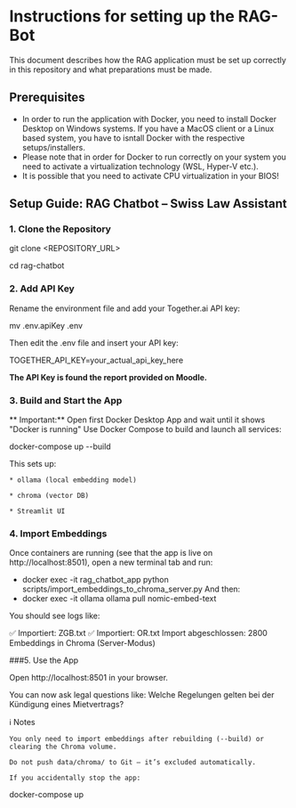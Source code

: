 # Instructions for setting up the RAG-Bot

This document describes how the RAG application must be set up correctly in this repository and what preparations must be made.

## Prerequisites
* In order to run the application with Docker, you need to install Docker Desktop on Windows systems. 
If you have a MacOS client or a Linux based system, you have to isntall Docker with the respective setups/installers.
* Please note that in order for Docker to run correctly on your system you need to activate a virtualization technology (WSL, Hyper-V etc.). 
* It is possible that you need to activate CPU virtualization in your BIOS!


## Setup Guide: RAG Chatbot – Swiss Law Assistant
### 1. Clone the Repository
 
git clone <REPOSITORY_URL>

cd rag-chatbot
 
### 2. Add API Key
 
Rename the environment file and add your Together.ai API key:
 
mv .env.apiKey .env
 
Then edit the .env file and insert your API key:
 
TOGETHER_API_KEY=your_actual_api_key_here

**The API Key is found the report provided on Moodle.**


 
### 3. Build and Start the App
 
** Important:** Open first Docker Desktop App and wait until it shows "Docker is running"
Use Docker Compose to build and launch all services:
 
docker-compose up --build
 
This sets up:
 
    * ollama (local embedding model)
 
    * chroma (vector DB)
 
    * Streamlit UI
 
### 4. Import Embeddings
 
Once containers are running (see that the app is live on http://localhost:8501), open a new terminal tab and run:
 
* docker exec -it rag_chatbot_app python scripts/import_embeddings_to_chroma_server.py
And then:
* docker exec -it ollama ollama pull nomic-embed-text
 
You should see logs like:
 
✅ Importiert: ZGB.txt
✅ Importiert: OR.txt
Import abgeschlossen: 2800 Embeddings in Chroma (Server-Modus)
 
###5. Use the App
 
Open http://localhost:8501 in your browser. 

You can now ask legal questions like:
    Welche Regelungen gelten bei der Kündigung eines Mietvertrags?
 
ℹ️ Notes
 
    You only need to import embeddings after rebuilding (--build) or clearing the Chroma volume.
 
    Do not push data/chroma/ to Git – it’s excluded automatically.
 
    If you accidentally stop the app:
 
docker-compose up
